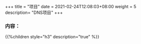 +++
title = "项目"
date =  2021-02-24T12:08:03+08:00
weight = 5
description= "DNS项目"
+++


### 内容：

{{%children style="h3" description="true" %}}
